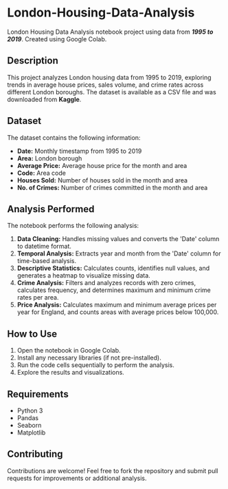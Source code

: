 # London-Housing-Data-Analysis 
London Housing Data Analysis notebook project using data from ***1995 to 2019***. Created using Google Colab.

## Description

This project analyzes London housing data from 1995 to 2019, exploring trends in average house prices, sales volume, and crime rates across different London boroughs. The dataset is available as a CSV file and was downloaded from **Kaggle**.

## Dataset

The dataset contains the following information:

- **Date:** Monthly timestamp from 1995 to 2019
- **Area:** London borough
- **Average Price:** Average house price for the month and area
- **Code:** Area code
- **Houses Sold:** Number of houses sold in the month and area
- **No. of Crimes:** Number of crimes committed in the month and area

## Analysis Performed

The notebook performs the following analysis:

1. **Data Cleaning:** Handles missing values and converts the 'Date' column to datetime format.
2. **Temporal Analysis:** Extracts year and month from the 'Date' column for time-based analysis.
3. **Descriptive Statistics:** Calculates counts, identifies null values, and generates a heatmap to visualize missing data.
4. **Crime Analysis:** Filters and analyzes records with zero crimes, calculates frequency, and determines maximum and minimum crime rates per area.
5. **Price Analysis:** Calculates maximum and minimum average prices per year for England, and counts areas with average prices below 100,000.

## How to Use

1. Open the notebook in Google Colab.
2. Install any necessary libraries (if not pre-installed).
3. Run the code cells sequentially to perform the analysis.
4. Explore the results and visualizations.

## Requirements

- Python 3
- Pandas
- Seaborn
- Matplotlib

## Contributing

Contributions are welcome! Feel free to fork the repository and submit pull requests for improvements or additional analysis.
